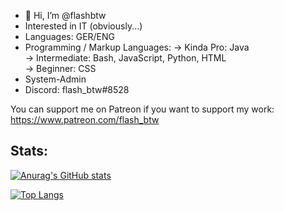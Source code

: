 - 👋 Hi, I’m @flashbtw
-  Interested in IT (obviously...)
-  Languages: GER/ENG
-  Programming / Markup Languages:
   ->  Kinda Pro: Java  
   ->  Intermediate: Bash, JavaScript, Python, HTML  
   ->  Beginner: CSS
-  System-Admin
-  Discord: flash_btw#8528

You can support me on Patreon if you want to support my work:  
https://www.patreon.com/flash_btw  

## Stats:

[![Anurag's GitHub stats](https://github-readme-stats.vercel.app/api?username=flashbtw&count_private=true&show-icons=true&theme=radical)](https://github.com/anuraghazra/github-readme-stats)
  
[![Top Langs](https://github-readme-stats.vercel.app/api/top-langs/?username=flashbtw&langs_count=10&layout=compact&theme=radical&)](https://github.com/anuraghazra/github-readme-stats)
<!---
flashbtw/flashbtw is a ✨ special ✨ repository because its `README.md` (this file) appears on your GitHub profile.
You can click the Preview link to take a look at your changes.
--->
